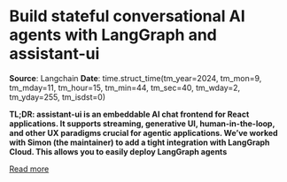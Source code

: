 # Build stateful conversational AI agents with LangGraph and assistant-ui

**Source**: Langchain
**Date**: time.struct_time(tm_year=2024, tm_mon=9, tm_mday=11, tm_hour=15, tm_min=44, tm_sec=40, tm_wday=2, tm_yday=255, tm_isdst=0)

<p><strong>TL;DR: assistant-ui is an embeddable AI chat frontend for React applications. It supports streaming, generative UI, human-in-the-loop, and other UX paradigms crucial for agentic applications. We&#x2019;ve worked with Simon (the maintainer) to add a tight integration with LangGraph Cloud. This allows you to easily deploy LangGraph agents</strong></p>

[Read more](https://blog.langchain.dev/assistant-ui/)
